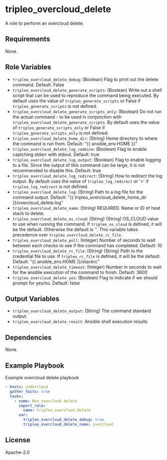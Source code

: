 tripleo_overcloud_delete
=========

A role to perform an overcloud delete.

Requirements
------------

None.

Role Variables
--------------

* `tripleo_overcloud_delete_debug`: (Boolean) Flag to print out the delete command. Default: False
* `tripleo_overcloud_delete_generate_scripts`: (Boolean) Write out a shell script that can be used to reproduce the command being executed. By default uses the value of `tripleo_generate_scripts` or False if `tripleo_generate_scripts` is not defined.
* `tripleo_overcloud_delete_generate_scripts_only`: (Boolean) Do not run the actual command - to be used in conjonction with `tripleo_overcloud_delete_generate_scripts`. By default uses the value of `tripleo_generate_scripts_only` or False if `tripleo_generate_scripts_only` is not defined.
* `tripleo_overcloud_delete_home_dir`: (String) Home directory to where the command is run from. Default: "{{ ansible_env.HOME }}"
* `tripleo_overcloud_delete_log_combine`: (Boolean) Flag to enable captching stderr with stdout. Default: true
* `tripleo_overcloud_delete_log_output`: (Boolean) Flag to enable logging to a file. Since the output of this command can be large, it is not recommended to disable this. Default: true
* `tripleo_overcloud_delete_log_redirect`: (String) How to redirect the log output. By default uses the value of `tripleo_log_redirect` or '>' if `tripleo_log_redirect` is not defined.
* `tripleo_overcloud_delete_log`: (String) Path to a log file for the command output. Default: "{{ tripleo_overcloud_delete_home_dir }}/overcloud_delete.log"
* `tripleo_overcloud_delete_name`: (String) REQUIRED. Name or ID of heat stack to delete.
* `tripleo_overcloud_delete_os_cloud`: (String) (String) OS_CLOUD value to use when running the command. If `tripleo_os_cloud` is defined, it will be the default. Otherwise the default is ''. This variable takes precedence over `tripleo_overcloud_delete_rc_file`.
* `tripleo_overcloud_delete_poll`: (Integer) Number of seconds to wait between each checks to see if the command has completed. Default: 10
* `tripleo_overcloud_delete_rc_file`: (String) (String) Path to the credential file to use. If `tripleo_rc_file` is defined, it will be the default. Default: "{{ ansible_env.HOME }}/stackrc"
* `tripleo_overcloud_delete_timeout`: (Integer) Number in seconds to wait for the ansible execution of the command to finish. Default: 3600
* `tripleo_overcloud_delete_yes`: (Boolean) Flag to indicate if we should prompt for yes/no. Default: false

Output Variables
----------------

* `tripleo_overcloud_delete_output`: (String) The command standard output.
* `tripleo_overcloud_delete_result`: Ansible shell execution results

Dependencies
------------

None.

Example Playbook
----------------

Example overcloud delete playbook

```yaml
- hosts: undercloud
  gather_facts: true
  tasks:
    - name: Run overcloud delete
      import_role:
        name: tripleo_overcloud_delete
      var:
        tripleo_overcloud_delete_debug: true
        tripleo_overcloud_delete_name: overcloud
```

License
-------

Apache-2.0
